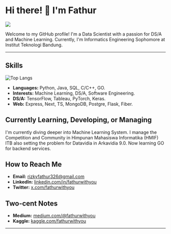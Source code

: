# Hi there! 👋 I'm Fathur
![](https://komarev.com/ghpvc/?username=fathurwithyou&style=plastic)

Welcome to my GitHub profile! I'm a Data Scientist with a passion for DS/A and Machine Learning. Currently, I'm Informatics Engineering Sophomore at Institut Teknologi Bandung.

---

## Skills
![Top Langs](https://github-readme-stats.vercel.app/api/top-langs/?username=fathurwithyou&layout=compact&hide=jupyter%20notebook)
- **Languages:** Python, Java, SQL, C/C++, GO.
- **Interests:** Machine Learning, DS/A, Software Engineering.
- **DS/A:** TensorFlow, Tableau, PyTorch, Keras.
- **Web:** Express, Next, TS, MongoDB, Postgre, Flask, Fiber.

## Currently Learning, Developing, or Managing
I'm currently diving deeper into Machine Learning System. I manage the Competition and Community in Himpunan Mahasiswa Informatika (HMIF) ITB also setting the problem for Datavidia in Arkavidia 9.0. Now learning GO for backend services.

## How to Reach Me
- **Email:** rizkyfathur326@gmail.com
- **LinkedIn:** [linkedin.com/in/fathurwithyou](https://www.linkedin.com/in/fathurwithyou/)
- **Twitter:** [x.com/fathurwithyou](https://x.com/fathurwithyou)

## Two-cent Notes
 - **Medium:** [medium.com/@fathurwithyou](https://www.linkedin.com/in/fathurwithyou/)
 - **Kaggle:** [kaggle.com/fathurwithyou](https://www.kaggle.com/fathurwithyou)

---
